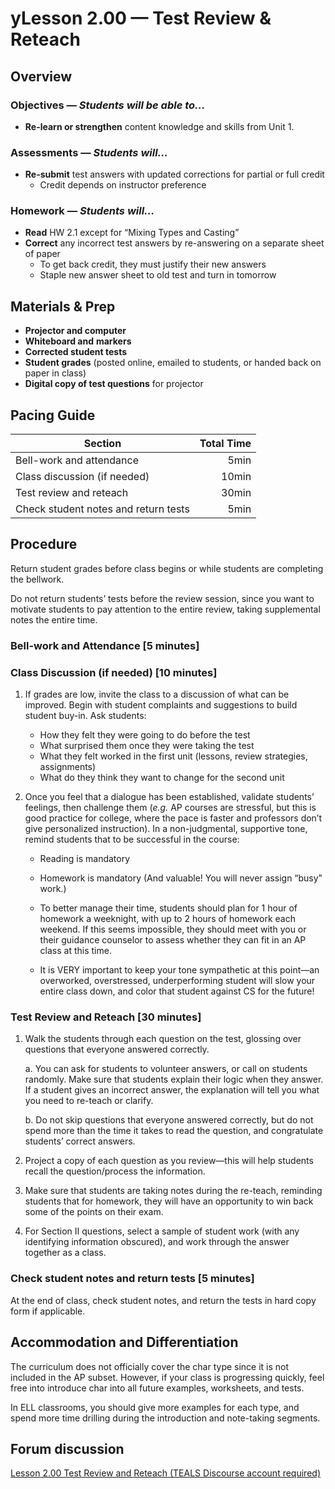 yLesson 2.00 — Test Review & Reteach
====================================================================================================

Overview
--------
### Objectives — _Students will be able to…_
- **Re-learn or strengthen** content knowledge and skills from Unit 1.

### Assessments — _Students will…_
- **Re-submit** test answers with updated corrections for partial or full credit
  - Credit depends on instructor preference

### Homework — _Students will…_
- **Read** HW 2.1 except for “Mixing Types and Casting”
- **Correct** any incorrect test answers by re-answering on a separate sheet of paper
  - To get back credit, they must justify their new answers
  - Staple new answer sheet to old test and turn in tomorrow


Materials & Prep
----------------
- **Projector and computer**
- **Whiteboard and** **markers**
- **Corrected student tests**
- **Student grades** (posted online, emailed to students, or handed back on paper in class)
- **Digital copy of test questions** for projector

Pacing Guide
------------
| Section                              | Total Time |
|--------------------------------------|-----------:|
| Bell-work and attendance             |       5min |
| Class discussion (if needed)         |      10min |
| Test review and reteach              |      30min |
| Check student notes and return tests |       5min |


Procedure
---------
Return student grades before class begins or while students are completing the bellwork.

Do not return students’ tests before the review session, since you want to motivate students to pay
attention to the entire review, taking supplemental notes the entire time.

### Bell-work and Attendance \[5 minutes\]

### Class Discussion (if needed) \[10 minutes\]

1. If grades are low, invite the class to a discussion of what can be improved. Begin with student
   complaints and suggestions to build student buy-in. Ask students:
   - How they felt they were going to do before the test
   - What surprised them once they were taking the test
   - What they felt worked in the first unit (lessons, review strategies, assignments)
   - What do they think they want to change for the second unit

2. Once you feel that a dialogue has been established, validate students’ feelings, then challenge
   them (_e.g._ AP courses are stressful, but this is good practice for college, where the pace is
   faster and professors don’t give personalized instruction). In a non-judgmental, supportive tone,
   remind students that to be successful in the course:
   - Reading is mandatory

   - Homework is mandatory (And valuable! You will never assign “busy” work.)

   - To better manage their time, students should plan for 1 hour of homework a weeknight, with up to
     2 hours of homework each weekend. If this seems impossible, they should meet with you or their
     guidance counselor to assess whether they can fit in an AP class at this time.

   - It is VERY important to keep your tone sympathetic at this point—an overworked, overstressed,
     underperforming student will slow your entire class down, and color that student against CS for
     the future!

### Test Review and Reteach \[30 minutes\]

1. Walk the students through each question on the test, glossing over questions that everyone
   answered correctly.

   a. You can ask for students to volunteer answers, or call on students randomly. Make sure that
   students explain their logic when they answer. If a student gives an incorrect answer, the
   explanation will tell you what you need to re-teach or clarify.

   b. Do not skip questions that everyone answered correctly, but do not spend more than the time it
   takes to read the question, and congratulate students’ correct answers.

2. Project a copy of each question as you review—this will help students recall the question/process
   the information.

3. Make sure that students are taking notes during the re-teach, reminding students that for
   homework, they will have an opportunity to win back some of the points on their exam.

4. For Section II questions, select a sample of student work (with any identifying information
   obscured), and work through the answer together as a class.

### Check student notes and return tests \[5 minutes\]
At the end of class, check student notes, and return the tests in hard copy form if applicable.


Accommodation and Differentiation
---------------------------------
The curriculum does not officially cover the char type since it is not included in the AP subset.
However, if your class is progressing quickly, feel free into introduce char into all future
examples, worksheets, and tests.

In ELL classrooms, you should give more examples for each type, and spend more time drilling during
the introduction and note-taking segments.


Forum discussion
---------------------------
[Lesson 2.00 Test Review and Reteach (TEALS Discourse account required)](http://forums.tealsk12.org/c/unit-2/2-00-test-review-reteach)
